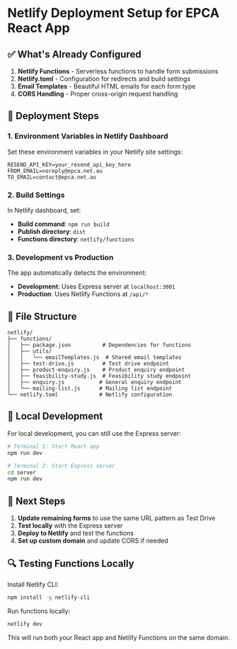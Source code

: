 # Netlify Deployment Setup for EPCA React App

## ✅ What's Already Configured

1. **Netlify Functions** - Serverless functions to handle form submissions
2. **Netlify.toml** - Configuration for redirects and build settings
3. **Email Templates** - Beautiful HTML emails for each form type
4. **CORS Handling** - Proper cross-origin request handling

## 🚀 Deployment Steps

### 1. Environment Variables in Netlify Dashboard

Set these environment variables in your Netlify site settings:

```
RESEND_API_KEY=your_resend_api_key_here
FROM_EMAIL=noreply@epca.net.au
TO_EMAIL=contact@epca.net.au
```

### 2. Build Settings

In Netlify dashboard, set:
- **Build command**: `npm run build`
- **Publish directory**: `dist`
- **Functions directory**: `netlify/functions`

### 3. Development vs Production

The app automatically detects the environment:
- **Development**: Uses Express server at `localhost:3001`
- **Production**: Uses Netlify Functions at `/api/*`

## 📁 File Structure

```
netlify/
├── functions/
│   ├── package.json          # Dependencies for functions
│   ├── utils/
│   │   └── emailTemplates.js  # Shared email templates
│   ├── test-drive.js         # Test drive endpoint
│   ├── product-enquiry.js    # Product enquiry endpoint
│   ├── feasibility-study.js  # Feasibility study endpoint
│   ├── enquiry.js           # General enquiry endpoint
│   └── mailing-list.js      # Mailing list endpoint
└── netlify.toml             # Netlify configuration
```

## 🔧 Local Development

For local development, you can still use the Express server:

```bash
# Terminal 1: Start React app
npm run dev

# Terminal 2: Start Express server
cd server
npm run dev
```

## 📝 Next Steps

1. **Update remaining forms** to use the same URL pattern as Test Drive
2. **Test locally** with the Express server
3. **Deploy to Netlify** and test the functions
4. **Set up custom domain** and update CORS if needed

## 🔍 Testing Functions Locally

Install Netlify CLI:
```bash
npm install -g netlify-cli
```

Run functions locally:
```bash
netlify dev
```

This will run both your React app and Netlify Functions on the same domain.